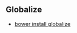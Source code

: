 ## Globalize

- [bower install globalize](https://github.com/jquery/globalize/tree/master/examples/amd-bower)

